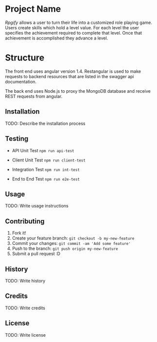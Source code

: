 # Project Name

*Rpgify* allows a user to turn their life into a customized role playing game.
Users create skills which hold a level value.
For each level the user specifies the achievement required to complete that level. Once that achievement is accomplished they advance a level. 

# Structure

The front end uses angular version 1.4. Restangular is used to make requests to backend resources that are listed in the swagger api documentation.

The back end uses Node.js to proxy the MongoDB database and receive REST requests from angular.

## Installation

TODO: Describe the installation process

## Testing

* API Unit Test
`npm run api-test`

* Client Unit Test
`npm run client-test`

* Integration Test
`npm run int-test`

* End to End Test
`npm run e2e-test`

## Usage

TODO: Write usage instructions

## Contributing

1. Fork it!
2. Create your feature branch: `git checkout -b my-new-feature`
3. Commit your changes: `git commit -am 'Add some feature'`
4. Push to the branch: `git push origin my-new-feature`
5. Submit a pull request :D

## History

TODO: Write history

## Credits

TODO: Write credits

## License

TODO: Write license
